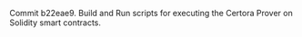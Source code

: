 Commit b22eae9.                    Build and Run scripts for executing the Certora Prover on Solidity smart contracts.
